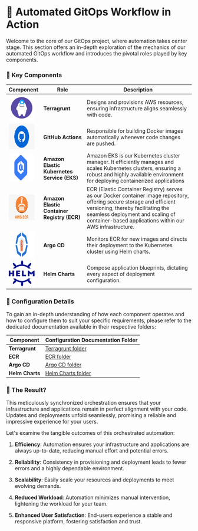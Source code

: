 # 🚀 Automated GitOps Workflow in Action

Welcome to the core of our GitOps project, where automation takes center stage. This section offers an in-depth exploration of the mechanics of our automated GitOps workflow and introduces the pivotal roles played by key components.

### 🧰 Key Components


| Component     | Role                                                   | Description                                                  |
|---------------|--------------------------------------------------------|--------------------------------------------------------------|
| <img src="terragrunt.png" width="70" height="70">| **Terragrunt** |Designs and provisions AWS resources, ensuring infrastructure aligns seamlessly with code.        |
| <img src="github-actions.png" width="70" height="70"> | **GitHub Actions** | Responsible for building Docker images automatically whenever code changes are pushed. |
|<img src="eks.png" width="70" height="70">| **Amazon Elastic Kubernetes Service (EKS)** | Amazon EKS is our Kubernetes cluster manager. It efficiently manages and scales Kubernetes clusters, ensuring a robust and highly available environment for deploying containerized applications|
|<img src="ecr.png" width="70" height="70">| **Amazon Elastic Container Registry (ECR)** |ECR (Elastic Container Registry) serves as our Docker container image repository, offering secure storage and efficient versioning, thereby facilitating the seamless deployment and scaling of container-based applications within our AWS infrastructure.   |
| <img src="argo.png" width="70" height="70"> | **Argo CD** | Monitors ECR for new images and directs their deployment to the Kubernetes cluster using Helm charts. |
| <img src="helm.png" width="70" height="70"> | **Helm Charts** | Compose application blueprints, dictating every aspect of deployment configuration. |

### 📜 Configuration Details

To gain an in-depth understanding of how each component operates and how to configure them to suit your specific requirements, please refer to the dedicated documentation available in their respective folders:

| Component                | Configuration Documentation Folder |
|--------------------------|-----------------------------------|
| **Terragrunt** | [Terragrunt folder](./Terragrunt) |
| **ECR** | [ECR folder](link-to-ecr) |
| **Argo CD** | [Argo CD folder](link-to-argo-cd) |
| **Helm Charts** | [Helm Charts folder](./helm) |


### 🚀 The Result?

This meticulously synchronized orchestration ensures that your infrastructure and applications remain in perfect alignment with your code. Updates and deployments unfold seamlessly, promising a reliable and impressive experience for your users.

Let's examine the tangible outcomes of this orchestrated automation:

1. **Efficiency**: Automation ensures your infrastructure and applications are always up-to-date, reducing manual effort and potential errors.

2. **Reliability**: Consistency in provisioning and deployment leads to fewer errors and a highly dependable environment.

3. **Scalability**: Easily scale your resources and deployments to meet evolving demands.

4. **Reduced Workload**: Automation minimizes manual intervention, lightening the workload for your team.

5. **Enhanced User Satisfaction**: End-users experience a stable and responsive platform, fostering satisfaction and trust.
